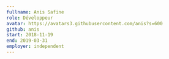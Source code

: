 ```yaml
---
fullname: Anis Safine 
role: Développeur
avatar: https://avatars3.githubusercontent.com/anis?s=600
github: anis
start: 2018-11-19
end: 2019-03-31
employer: independent
---
```

